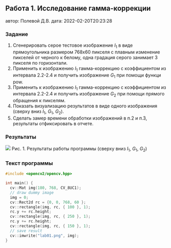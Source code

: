 ## Работа 1. Исследование гамма-коррекции
автор: Полевой Д.В.
дата: 2022-02-20T20:23:28

<!-- url: https://gitlab.com/2021-misis-spring/polevoy_d_v/-/tree/master/prj.labs/lab01 -->

### Задание
1. Сгенерировать серое тестовое изображение $I_1$ в виде прямоугольника размером 768х60 пикселя с плавным изменение пикселей от черного к белому, одна градация серого занимает 3 пикселя по горизонтали.
2. Применить  к изображению $I_1$ гамма-коррекцию с коэффициентом из интервала 2.2-2.4 и получить изображение $G_1$ при помощи функци pow.
3. Применить  к изображению $I_1$ гамма-коррекцию с коэффициентом из интервала 2.2-2.4 и получить изображение $G_2$ при помощи прямого обращения к пикселям.
4. Показать визуализацию результатов в виде одного изображения (сверху вниз $I_1$, $G_1$, $G_2$).
5. Сделать замер времени обработки изображений в п.2 и п.3, результаты отфиксировать в отчете.

### Результаты

![](lab01.png)
Рис. 1. Результаты работы программы (сверху вниз $I_1$, $G_1$, $G_2$)

### Текст программы

```cpp
#include <opencv2/opencv.hpp>

int main() {
  cv::Mat img(180, 768, CV_8UC1);
  // draw dummy image
  img = 0;
  cv::Rect2d rc = {0, 0, 768, 60 };
  cv::rectangle(img, rc, { 100 }, 1);
  rc.y += rc.height;
  cv::rectangle(img, rc, { 250 }, 1);
  rc.y += rc.height;
  cv::rectangle(img, rc, { 150 }, 1);
  // save result
  cv::imwrite("lab01.png", img);
}

